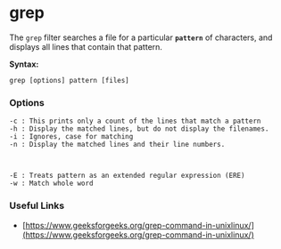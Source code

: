 # grep

The `grep` filter searches a file for a particular **`pattern`** of characters, and displays all lines that contain that pattern.

**Syntax:** 

```text
grep [options] pattern [files]
```

### Options

```text
-c : This prints only a count of the lines that match a pattern
-h : Display the matched lines, but do not display the filenames.
-i : Ignores, case for matching
-n : Display the matched lines and their line numbers.



-E : Treats pattern as an extended regular expression (ERE)
-w : Match whole word
```

### Useful Links

* [https://www.geeksforgeeks.org/grep-command-in-unixlinux/](https://www.geeksforgeeks.org/grep-command-in-unixlinux/)

